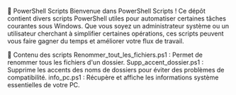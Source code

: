 🚀 PowerShell Scripts
Bienvenue dans PowerShell Scripts ! Ce dépôt contient divers scripts PowerShell utiles pour automatiser certaines tâches courantes sous Windows. Que vous soyez un administrateur système ou un utilisateur cherchant à simplifier certaines opérations, ces scripts peuvent vous faire gagner du temps et améliorer votre flux de travail.

📂 Contenu des scripts
Renommer_tout_les_fichiers.ps1 : Permet de renommer tous les fichiers d'un dossier.
Supp_accent_dossier.ps1 : Supprime les accents des noms de  dossiers pour éviter des problèmes de compatibilité.
info_pc.ps1 : Récupère et affiche les informations système essentielles de votre PC.
